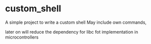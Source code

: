# custom_shell

A simple project to write a custom shell
May include own commands,

later on will reduce the dependency for libc fot implementation in microcontrollers
